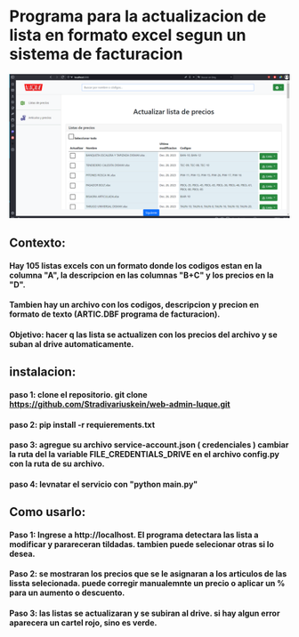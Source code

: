 # Programa para la actualizacion de lista en formato excel segun un sistema de facturacion

![ilustration home page](server/imgs/ilustration.png)


## Contexto:
#### Hay 105 listas excels con un formato donde los codigos estan en la columna "A", la descripcion en las columnas "B+C" y los precios en la "D".

#### Tambien hay un archivo con los codigos, descripcion y precion en formato de texto (ARTIC.DBF programa de facturacion).

#### Objetivo: hacer q las lista se actualizen con los precios del archivo y se suban al drive automaticamente.

## instalacion:

#### paso 1: clone el repositorio. git clone https://github.com/Stradivariuskein/web-admin-luque.git

#### paso 2: pip install -r requierements.txt

#### paso 3: agregue su archivo service-account.json ( credenciales ) cambiar la ruta del la variable FILE_CREDENTIALS_DRIVE en el archivo config.py con la ruta de su archivo.

#### paso 4: levnatar el servicio con "python main.py"

## Como usarlo:

#### Paso 1: Ingrese a http://localhost. El programa detectara las lista a modificar y parareceran tildadas. tambien puede selecionar otras si lo desea.

#### Paso 2: se mostraran los precios que se le asignaran a los articulos de las lissta selecionada. puede corregir manualemnte un precio o aplicar un % para un aumento o descuento.

#### Paso 3: las listas se actualizaran y se subiran al drive. si hay algun error aparecera un cartel rojo, sino es verde.
